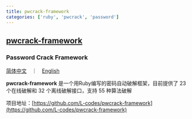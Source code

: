 ```yaml
---
title: pwcrack-framework
categories: ['ruby', 'pwcrack', 'password']
---
```

## [pwcrack-framework](https://github.com/L-codes/pwcrack-framework)

### Password Crack Framework

[简体中文](README.md)　｜　[English](README-en.md)

**pwcrack-framework** 是一个用Ruby编写的密码自动破解框架，目前提供了 23 个在线破解和 32 个离线破解接口，支持 55 种算法破解

项目地址：[https://github.com/L-codes/pwcrack-framework](https://github.com/L-codes/pwcrack-framework)
